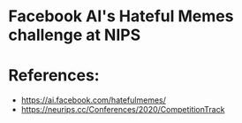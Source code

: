 # Facebook AI's Hateful Memes challenge at NIPS

# References:
- https://ai.facebook.com/hatefulmemes/
- https://neurips.cc/Conferences/2020/CompetitionTrack
